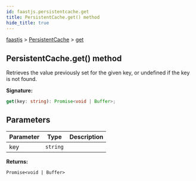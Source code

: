 ```yaml
---
id: faastjs.persistentcache.get
title: PersistentCache.get() method
hide_title: true
---
```

[faastjs](./faastjs.md) &gt; [PersistentCache](./faastjs.persistentcache.md) &gt; [get](./faastjs.persistentcache.get.md)

## PersistentCache.get() method

Retrieves the value previously set for the given key, or undefined if the key is not found.

<b>Signature:</b>

```typescript
get(key: string): Promise<void | Buffer>;
```

## Parameters

|  Parameter | Type | Description |
|  --- | --- | --- |
|  key | `string` |  |

<b>Returns:</b>

`Promise<void | Buffer>`
